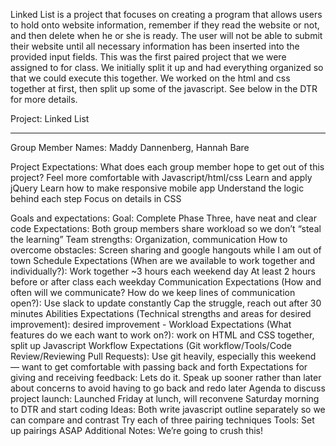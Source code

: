 Linked List is a project that focuses on creating a program that allows users to hold onto website information, remember if they read the website or not, and then delete when he or she is ready. The user will not be able to submit their website until all necessary information has been inserted into the provided input fields. This was the first paired project that we were assigned to for class. We initially split it up and had everything organized so that we could execute this together. We worked on the html and css together at first, then split up some of the javascript. See below in the DTR for more details.





Project: Linked List
<hr />
Group Member Names: Maddy Dannenberg, Hannah Bare 

Project Expectations: What does each group member hope to get out of this project?
    Feel more comfortable with Javascript/html/css
    Learn and apply jQuery
    Learn how to make responsive mobile app
    Understand the logic behind each step
    Focus on details in CSS
    
Goals and expectations:
    Goal: Complete Phase Three, have neat and clear code
    Expectations: Both group members share workload so we don’t “steal the learning”
Team strengths:
    Organization, communication
How to overcome obstacles:
    Screen sharing and google hangouts while I am out of town
Schedule Expectations (When are we available to work together and individually?):
    Work together ~3 hours each weekend day
    At least 2 hours before or after class each weekday 
Communication Expectations (How and often will we communicate? How do we keep lines of communication open?):
    Use slack to update constantly
    Cap the struggle, reach out after 30 minutes 
Abilities Expectations (Technical strengths and areas for desired improvement):
    desired improvement - 
Workload Expectations (What features do we each want to work on?):
    work on HTML and CSS together, split up Javascript
Workflow Expectations (Git workflow/Tools/Code Review/Reviewing Pull Requests):
    Use git heavily, especially this weekend — want to get comfortable with passing back and forth
Expectations for giving and receiving feedback:
    Lets do it. Speak up sooner rather than later about concerns to avoid having to go back and redo later
Agenda to discuss project launch:
    Launched Friday at lunch, will reconvene Saturday morning to DTR and start coding 
Ideas:
    Both write javascript outline separately so we can compare and contrast
    Try each of three pairing techniques
Tools:
    Set up pairings ASAP
Additional Notes:
    We’re going to crush this!
